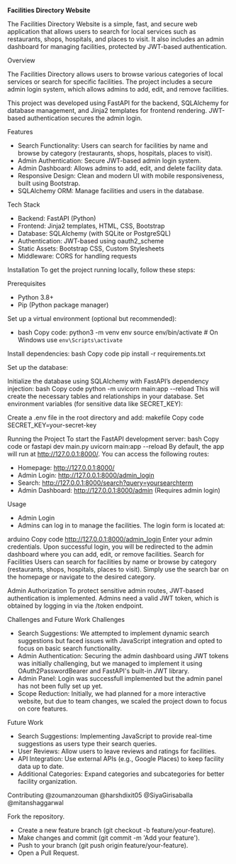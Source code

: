 **Facilities Directory Website**

The Facilities Directory Website is a simple, fast, and secure web application that allows users to search for local services such as restaurants, shops, hospitals, and places to visit. It also includes an admin dashboard for managing facilities, protected by JWT-based authentication.

Overview

The Facilities Directory allows users to browse various categories of local services or search for specific facilities. The project includes a secure admin login system, which allows admins to add, edit, and remove facilities.

This project was developed using FastAPI for the backend, SQLAlchemy for database management, and Jinja2 templates for frontend rendering. JWT-based authentication secures the admin login.

Features
* Search Functionality: Users can search for facilities by name and browse by category (restaurants, shops, hospitals, places to visit).
* Admin Authentication: Secure JWT-based admin login system.
* Admin Dashboard: Allows admins to add, edit, and delete facility data.
* Responsive Design: Clean and modern UI with mobile responsiveness, built using Bootstrap.
* SQLAlchemy ORM: Manage facilities and users in the database.

Tech Stack
* Backend: FastAPI (Python)
* Frontend: Jinja2 templates, HTML, CSS, Bootstrap
* Database: SQLAlchemy (with SQLite or PostgreSQL)
* Authentication: JWT-based using oauth2_scheme
* Static Assets: Bootstrap CSS, Custom Stylesheets
* Middleware: CORS for handling requests

Installation
To get the project running locally, follow these steps:

Prerequisites
* Python 3.8+
* Pip (Python package manager)


Set up a virtual environment (optional but recommended):
* bash
Copy code: python3 -m venv env
            source env/bin/activate  # On Windows use `env\Scripts\activate`

Install dependencies:
bash
Copy code
pip install -r requirements.txt

Set up the database:

Initialize the database using SQLAlchemy with FastAPI’s dependency injection:
bash
Copy code
python -m uvicorn main:app --reload
This will create the necessary tables and relationships in your database.
Set environment variables (for sensitive data like SECRET_KEY):

Create a .env file in the root directory and add:
makefile
Copy code
SECRET_KEY=your-secret-key

Running the Project
To start the FastAPI development server:
bash
Copy code
or fastapi dev main.py
uvicorn main:app --reload
By default, the app will run at http://127.0.0.1:8000/. You can access the following routes:
* Homepage: http://127.0.0.1:8000/
* Admin Login: http://127.0.0.1:8000/admin_login
* Search: http://127.0.0.1:8000/search?query=yoursearchterm
* Admin Dashboard: http://127.0.0.1:8000/admin (Requires admin login)

Usage
* Admin Login
* Admins can log in to manage the facilities. The login form is located at:

arduino
Copy code
http://127.0.0.1:8000/admin_login
Enter your admin credentials.
Upon successful login, you will be redirected to the admin dashboard where you can add, edit, or remove facilities.
Search for Facilities
Users can search for facilities by name or browse by category (restaurants, shops, hospitals, places to visit). Simply use the search bar on the homepage or navigate to the desired category.

Admin Authorization
To protect sensitive admin routes, JWT-based authentication is implemented. Admins need a valid JWT token, which is obtained by logging in via the /token endpoint.

Challenges and Future Work
Challenges
* Search Suggestions: We attempted to implement dynamic search suggestions but faced issues with JavaScript integration and opted to focus on basic search functionality.
* Admin Authentication: Securing the admin dashboard using JWT tokens was initially challenging, but we managed to implement it using OAuth2PasswordBearer and FastAPI's built-in JWT library.
* Admin Panel: Login was successfull implemented but the admin panel has not been fully set up yet.
* Scope Reduction: Initially, we had planned for a more interactive website, but due to team changes, we scaled the project down to focus on core features.

Future Work
* Search Suggestions: Implementing JavaScript to provide real-time suggestions as users type their search queries.
* User Reviews: Allow users to leave reviews and ratings for facilities.
* API Integration: Use external APIs (e.g., Google Places) to keep facility data up to date.
* Additional Categories: Expand categories and subcategories for better facility organization.

Contributing
@zoumanzouman
@harshdixit05
@SiyaGirisaballa
@mitanshaggarwal

Fork the repository.
* Create a new feature branch (git checkout -b feature/your-feature).
* Make changes and commit (git commit -m 'Add your feature').
* Push to your branch (git push origin feature/your-feature).
* Open a Pull Request.
